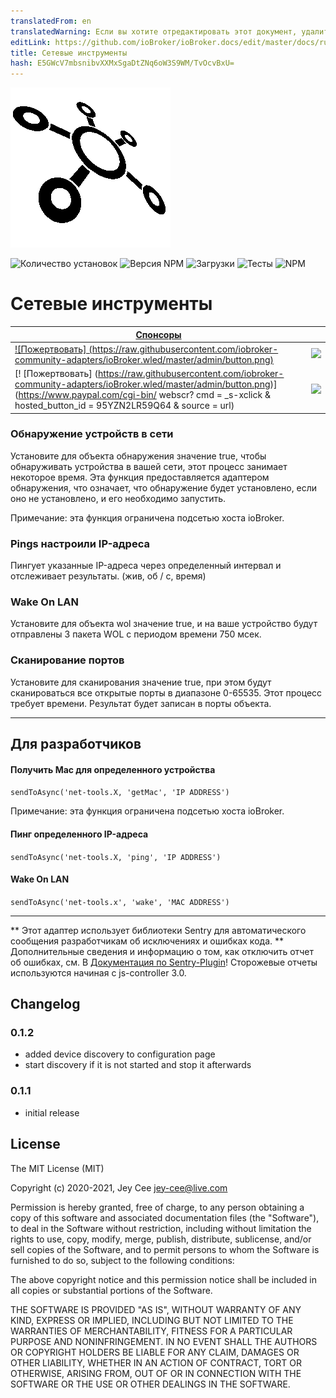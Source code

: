 ```yaml
---
translatedFrom: en
translatedWarning: Если вы хотите отредактировать этот документ, удалите поле «translationFrom», в противном случае этот документ будет снова автоматически переведен
editLink: https://github.com/ioBroker/ioBroker.docs/edit/master/docs/ru/adapterref/iobroker.net-tools/README.md
title: Сетевые инструменты
hash: E5GWcV7mbsnibvXXMxSgaDtZNq6oW3S9WM/TvOcvBxU=
---
```

![Логотип](../../../en/adapterref/iobroker.net-tools/admin/net-tools.png)

![Количество установок](http://iobroker.live/badges/net-tools-stable.svg)
![Версия NPM](http://img.shields.io/npm/v/iobroker.net-tools.svg)
![Загрузки](https://img.shields.io/npm/dm/iobroker.net-tools.svg)
![Тесты](https://travis-ci.org/jey-cee/ioBroker.net-tools.svg?branch=master)
![NPM](https://nodei.co/npm/iobroker.net-tools.png?downloads=true)

# Сетевые инструменты
| [Спонсоры](https://github.com/iobroker-community-adapters/ioBroker.net-tools/blob/master/SPONSORS.md) | |
|---|---|
| [![Пожертвовать] (https://raw.githubusercontent.com/iobroker-community-adapters/ioBroker.wled/master/admin/button.png)](https://www.paypal.com/cgi-bin/webscr?cmd=_s-xclick&hosted_button_id=95YZN2LR59Q64&source=url) | <a href="https://discord.gg/33w6jUh"><img src="https://discordapp.com/api/guilds/743167951875604501/widget.png?style=banner2"></a> |
| [! [Пожертвовать] (https://raw.githubusercontent.com/iobroker-community-adapters/ioBroker.wled/master/admin/button.png)] (https://www.paypal.com/cgi-bin/ webscr? cmd = _s-xclick &amp; hosted_button_id = 95YZN2LR59Q64 &amp; source = url) | <a href="https://discord.gg/33w6jUh"><img src="https://discordapp.com/api/guilds/743167951875604501/widget.png?style=banner2"></a> |

### Обнаружение устройств в сети
Установите для объекта обнаружения значение true, чтобы обнаруживать устройства в вашей сети, этот процесс занимает некоторое время.
Эта функция предоставляется адаптером обнаружения, что означает, что обнаружение будет установлено, если оно не установлено, и его необходимо запустить.

Примечание: эта функция ограничена подсетью хоста ioBroker.

### Pings настроили IP-адреса
Пингует указанные IP-адреса через определенный интервал и отслеживает результаты. (жив, об / с, время)

### Wake On LAN
Установите для объекта wol значение true, и на ваше устройство будут отправлены 3 пакета WOL с периодом времени 750 мсек.

### Сканирование портов
Установите для сканирования значение true, при этом будут сканироваться все открытые порты в диапазоне 0-65535. Этот процесс требует времени.
Результат будет записан в порты объекта.

---

## Для разработчиков
#### Получить Mac для определенного устройства
`sendToAsync('net-tools.X, 'getMac', 'IP ADDRESS')`

Примечание: эта функция ограничена подсетью хоста ioBroker.

#### Пинг определенного IP-адреса
`sendToAsync('net-tools.X, 'ping', 'IP ADDRESS')`

#### Wake On LAN
`sendToAsync('net-tools.x', 'wake', 'MAC ADDRESS')`

---

** Этот адаптер использует библиотеки Sentry для автоматического сообщения разработчикам об исключениях и ошибках кода. ** Дополнительные сведения и информацию о том, как отключить отчет об ошибках, см. В [Документация по Sentry-Plugin](https://github.com/ioBroker/plugin-sentry#plugin-sentry)! Сторожевые отчеты используются начиная с js-controller 3.0.

## Changelog

### 0.1.2
* added device discovery to configuration page
* start discovery if it is not started and stop it afterwards


### 0.1.1 
* initial release

## License

The MIT License (MIT)

Copyright (c) 2020-2021, Jey Cee <jey-cee@live.com>

Permission is hereby granted, free of charge, to any person obtaining a copy
of this software and associated documentation files (the "Software"), to deal
in the Software without restriction, including without limitation the rights
to use, copy, modify, merge, publish, distribute, sublicense, and/or sell
copies of the Software, and to permit persons to whom the Software is
furnished to do so, subject to the following conditions:

The above copyright notice and this permission notice shall be included in
all copies or substantial portions of the Software.

THE SOFTWARE IS PROVIDED "AS IS", WITHOUT WARRANTY OF ANY KIND, EXPRESS OR
IMPLIED, INCLUDING BUT NOT LIMITED TO THE WARRANTIES OF MERCHANTABILITY,
FITNESS FOR A PARTICULAR PURPOSE AND NONINFRINGEMENT. IN NO EVENT SHALL THE
AUTHORS OR COPYRIGHT HOLDERS BE LIABLE FOR ANY CLAIM, DAMAGES OR OTHER
LIABILITY, WHETHER IN AN ACTION OF CONTRACT, TORT OR OTHERWISE, ARISING FROM,
OUT OF OR IN CONNECTION WITH THE SOFTWARE OR THE USE OR OTHER DEALINGS IN
THE SOFTWARE.